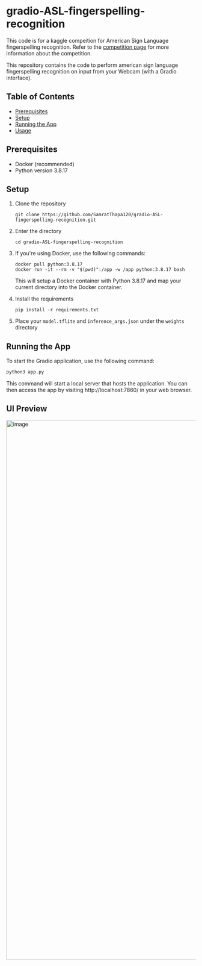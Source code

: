 # gradio-ASL-fingerspelling-recognition

This code is for a kaggle compeition for American Sign Language fingerspelling recognition. Refer to the [competition page](https://www.kaggle.com/competitions/asl-fingerspelling?rvi=1) for more information about the competition.

This repository contains the code to perform american sign language fingerspelling recognition on input from your Webcam (with a Gradio interface). 


## Table of Contents

- [Prerequisites](#prerequisites)
- [Setup](#setup)
- [Running the App](#running-the-app)
- [Usage](#usage)

## Prerequisites

- Docker (recommended)
- Python version 3.8.17

## Setup

1. Clone the repository

    ```
    git clone https://github.com/SamratThapa120/gradio-ASL-fingerspelling-recognition.git
    ```

2. Enter the directory

    ```
    cd gradio-ASL-fingerspelling-recognition
    ```
   
3. If you're using Docker, use the following commands:

    ```
    docker pull python:3.8.17
    docker run -it --rm -v "$(pwd)":/app -w /app python:3.8.17 bash
    ```
    This will setup a Docker container with Python 3.8.17 and map your current directory into the Docker container.

4. Install the requirements

    ```
    pip install -r requirements.txt
    ```

5. Place your `model.tflite` and `inference_args.json` under the `weights` directory

## Running the App

To start the Gradio application, use the following command:

```bash
python3 app.py
```

This command will start a local server that hosts the application. You can then access the app by visiting http://localhost:7860/ in your web browser.

## UI Preview

<img width="1434" alt="image" src="https://github.com/SamratThapa120/gradio-ASL-fingerspelling-recognition/assets/38401989/a0fa90c0-1530-43f2-a604-51b1d3b510a2">

